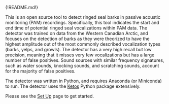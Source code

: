 {!README.md!}

This is an open source tool to detect ringed seal barks in passive acoustic monitoring (PAM) recordings. Specifically, this tool indicates the start and end time of potential ringed seal vocalizations within PAM data. The detector was trained on data from the Western Canadian Arctic, and focuses on the detection of barks as they were theorized to have the highest amplitude out of the most commonly described vocalization types (barks, yelps, and growls). The detector has a very high recall but low precision, meaning that it misses very few vocalizations but has a large number of false positives. Sound sources with similar frequency signatures, such as water sounds, knocking sounds, and scratching sounds, account for the majority of false positives. 

The detector was written in Python, and requires Anaconda (or Miniconda) to run. The detector uses the [Ketos](https://docs.meridian.cs.dal.ca/ketos/introduction.html) Python package extensively.

Please see the [Set Up](SetUp.md) page to get started.



